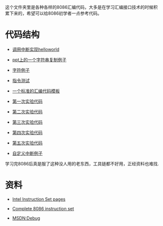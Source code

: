 这个文件夹里是各种各样的8086汇编代码，大多是在学习汇编接口技术的时候积累下来的，希望可以给8086初学者一点参考代码。

# 代码结构

* [调用中断实现helloworld](hello)

* [ppt上的一个字符串复制例子](demo/demo.asm)

* [字符例子](demo/input-a-char.asm)

* [指令测试](instructions)

* [一个标准的汇编代码模板](template)  

* [第一次实验代码](experiments-1)

* [第二次实验代码](experiments-2)

* [第三次实验代码](experiments-3)

* [第四次实验代码](experiments-4)

* [第五次实验代码](experiments-5)

* [自定义中断例子](interrupts/example1.asm)


学习完8086后真是服了这种没人用的老东西，工具链都不好用，正经资料也难找.



# 资料

* [Intel Instruction Set pages](https://web.itu.edu.tr/kesgin/mul06/intel/index.html)

* [Complete 8086 instruction set](http://www.electronics.dit.ie/staff/tscarff/8086_instruction_set/8086_instruction_set.html#MOVSB)

* [MSDN:Debug](https://msdn.microsoft.com/en-us/library/cc722863.aspx)





